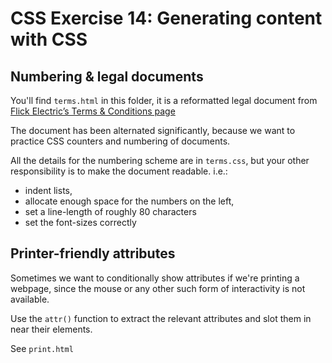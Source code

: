 # CSS Exercise 14: Generating content with CSS

## Numbering & legal documents

You'll find `terms.html` in this folder, it is a reformatted legal document from [Flick Electric’s Terms & Conditions page](https://www.flickelectric.co.nz/terms-and-conditions/)

The document has been alternated significantly, because we want to practice CSS counters and numbering of documents.

All the details for the numbering scheme are in `terms.css`, but your other responsibility is to make the document readable. i.e.:

- indent lists,
- allocate enough space for the numbers on the left,
- set a line-length of roughly 80 characters
- set the font-sizes correctly

## Printer-friendly attributes

Sometimes we want to conditionally show attributes if we're printing a webpage, since the mouse or any other such form of interactivity is not available.

Use the `attr()` function to extract the relevant attributes and slot them in near their elements.

See `print.html`
